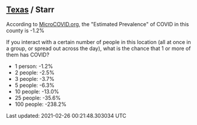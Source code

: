 
## [Texas](/united-states/texas) / Starr

According to [MicroCOVID.org](http://microcovid.org),
the "Estimated Prevalence" of COVID in this county is -1.2%

If you interact with a certain number of people in this location
(all at once in a group, or spread out across the day), what is the chance that
1 or more of them has COVID?

- 1 person: -1.2%
- 2 people: -2.5%
- 3 people: -3.7%
- 5 people: -6.3%
- 10 people: -13.0%
- 25 people: -35.6%
- 100 people: -238.2%

Last updated: 2021-02-26 00:21:48.303034 UTC
